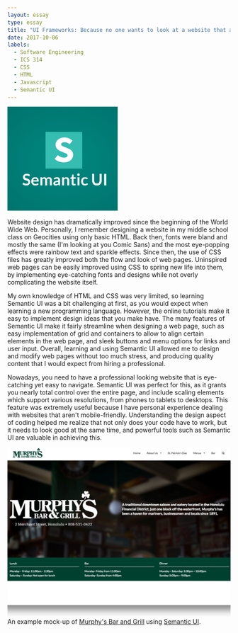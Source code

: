 ```yaml
---
layout: essay
type: essay
title: "UI Frameworks: Because no one wants to look at a website that appears it was designed in the 1990's"
date: 2017-10-06
labels:
  - Software Engineering
  - ICS 314
  - CSS
  - HTML
  - Javascript
  - Semantic UI
---
```


<img class="ui medium right floated image" src="../images/semantic.jpg">

Website design has dramatically improved since the beginning of the World Wide Web. Personally, I remember designing a website in my middle school class on Geocities using only basic HTML. Back then, fonts were bland and mostly the same (I'm looking at you Comic Sans) and the most eye-popping effects were rainbow text and sparkle effects. Since then, the use of CSS files has greatly improved both the flow and look of web pages. Uninspired web pages can be easily improved using CSS to spring new life into them, by implementing eye-catching fonts and designs while not overly complicating the website itself.

My own knowledge of HTML and CSS was very limited, so learning Semantic UI was a bit challenging at first, as you would expect when learning a new programming language. However, the online tutorials make it easy to implement design ideas that you make have. The many features of Semantic UI make it fairly streamline when designing a web page, such as easy implementation of grid and containers to allow to align certain elements in the web page, and sleek buttons and menu options for links and user input. Overall, learning and using Semantic UI allowed me to design and modify web pages without too much stress, and producing quality content that I would expect from hiring a professional.

Nowadays, you need to have a professional looking website that is eye-catching yet easy to navigate. Semantic UI was perfect for this, as it grants you nearly total control over the entire page, and include scaling elements which support various resolutions, from phones to tablets to desktops. This feature was extremely useful because I have personal experience dealing with websites that aren't mobile-friendly. Understanding the design aspect of coding helped me realize that not only does your code have to work, but it needs to look good at the same time, and powerful tools such as Semantic UI are valuable in achieving this.

<img class="ui medium right floated rounded image" src="/images/murphys.png">
An example mock-up of <a href="http://murphyshawaii.com/">Murphy's Bar and Grill</a> using <a href="https://semantic-ui.com/">Semantic UI</a>.
